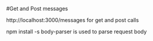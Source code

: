 #Get and Post messages

http://localhost:3000/messages for get and post calls

npm install -s body-parser is used to parse request body
